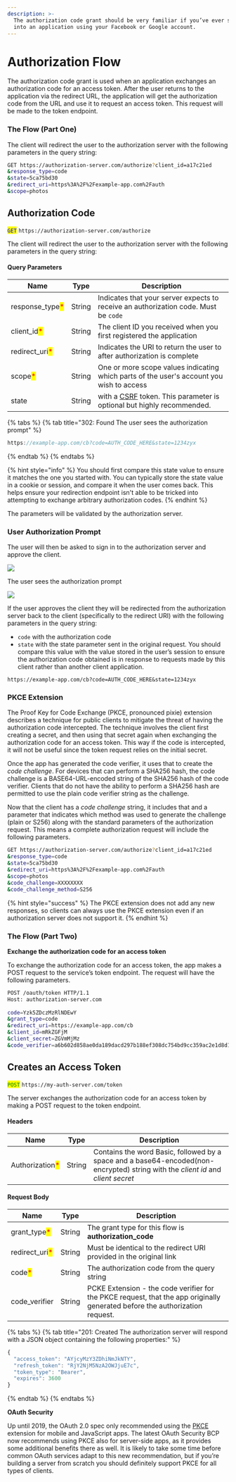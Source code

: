 ```yaml
---
description: >-
  The authorization code grant should be very familiar if you’ve ever signed
  into an application using your Facebook or Google account.
---
```


# Authorization Flow

The authorization code grant is used when an application exchanges an authorization code for an access token. After the user returns to the application via the redirect URL, the application will get the authorization code from the URL and use it to request an access token. This request will be made to the token endpoint.

### The Flow (Part One) <a href="#the-flow-part-one" id="the-flow-part-one"></a>

The client will redirect the user to the authorization server with the following parameters in the query string:

```bash
GET https://authorization-server.com/authorize?client_id=a17c21ed
&response_type=code
&state=5ca75bd30
&redirect_uri=https%3A%2F%2Fexample-app.com%2Fauth
&scope=photos
```

## Authorization Code

<mark style="color:blue;">`GET`</mark> `https://authorization-server.com/authorize`

The client will redirect the user to the authorization server with the following parameters in the query string:

#### Query Parameters

| Name                                             | Type   | Description                                                                                                                          |
| ------------------------------------------------ | ------ | ------------------------------------------------------------------------------------------------------------------------------------ |
| response\_type<mark style="color:red;">\*</mark> | String | Indicates that your server expects to receive an authorization code. Must be `code`                                                  |
| client\_id<mark style="color:red;">\*</mark>     | String | The client ID you received when you first registered the application                                                                 |
| redirect\_uri<mark style="color:red;">\*</mark>  | String | Indicates the URI to return the user to after authorization is complete                                                              |
| scope<mark style="color:red;">\*</mark>          | String | One or more scope values indicating which parts of the user's account you wish to access                                             |
| state                                            | String | with a [CSRF](https://en.wikipedia.org/wiki/Cross-site\_request\_forgery) token. This parameter is optional but highly recommended.  |

{% tabs %}
{% tab title="302: Found The user sees the authorization prompt" %}
```javascript
https://example-app.com/cb?code=AUTH_CODE_HERE&state=1234zyx
```
{% endtab %}
{% endtabs %}

{% hint style="info" %}
You should first compare this state value to ensure it matches the one you started with. You can typically store the state value in a cookie or session, and compare it when the user comes back. This helps ensure your redirection endpoint isn't able to be tricked into attempting to exchange arbitrary authorization codes.
{% endhint %}

The parameters will be validated by the authorization server.

### User Authorization Prompt

The user will then be asked to sign in to the authorization server and approve the client.

![](<../../.gitbook/assets/Authority - Signin.png>)

The user sees the authorization prompt

![](<../../.gitbook/assets/Authority - Authorize.png>)

If the user approves the client they will be redirected from the authorization server back to the client (specifically to the redirect URI) with the following parameters in the query string:

* `code` with the authorization code
* `state` with the state parameter sent in the original request. You should compare this value with the value stored in the user’s session to ensure the authorization code obtained is in response to requests made by this client rather than another client application.

```
https://example-app.com/cb?code=AUTH_CODE_HERE&state=1234zyx
```

### PKCE Extension

The Proof Key for Code Exchange (PKCE, pronounced pixie) extension describes a technique for public clients to mitigate the threat of having the authorization code intercepted. The technique involves the client first creating a secret, and then using that secret again when exchanging the authorization code for an access token. This way if the code is intercepted, it will not be useful since the token request relies on the initial secret.

Once the app has generated the code verifier, it uses that to create the _code challenge_. For devices that can perform a SHA256 hash, the code challenge is a BASE64-URL-encoded string of the SHA256 hash of the code verifier. Clients that do not have the ability to perform a SHA256 hash are permitted to use the plain code verifier string as the challenge.

Now that the client has a _code challenge_ string, it includes that and a parameter that indicates which method was used to generate the challenge (plain or S256) along with the standard parameters of the authorization request. This means a complete authorization request will include the following parameters.

```bash
GET https://authorization-server.com/authorize?client_id=a17c21ed
&response_type=code
&state=5ca75bd30
&redirect_uri=https%3A%2F%2Fexample-app.com%2Fauth
&scope=photos
&code_challenge=XXXXXXXX
&code_challenge_method=S256
```

{% hint style="success" %}
The PKCE extension does not add any new responses, so clients can always use the PKCE extension even if an authorization server does not support it.
{% endhint %}

### The Flow (Part Two) <a href="#the-flow-part-two" id="the-flow-part-two"></a>

**Exchange the authorization code for an access token**

To exchange the authorization code for an access token, the app makes a POST request to the service’s token endpoint. The request will have the following parameters.

```bash
POST /oauth/token HTTP/1.1
Host: authorization-server.com
 
code=Yzk5ZDczMzRlNDEwY
&grant_type=code
&redirect_uri=https://example-app.com/cb
&client_id=mRkZGFjM
&client_secret=ZGVmMjMz
&code_verifier=a6b602d858ae0da189dacd297b188ef308dc754bd9cc359ac2e1d8d1
```

## Creates an Access Token

<mark style="color:green;">`POST`</mark> `https://my-auth-server.com/token`&#x20;

The server exchanges the authorization code for an access token by making a POST request to the token endpoint.

#### Headers

| Name                                            | Type   | Description                                                                                                                        |
| ----------------------------------------------- | ------ | ---------------------------------------------------------------------------------------------------------------------------------- |
| Authorization<mark style="color:red;">\*</mark> | String | Contains the word Basic, followed by a space and a base64-encoded(non-encrypted) string with the _client id_ and _client_ _secret_ |

#### Request Body

| Name                                            | Type   | Description                                                                                                                  |
| ----------------------------------------------- | ------ | ---------------------------------------------------------------------------------------------------------------------------- |
| grant\_type<mark style="color:red;">\*</mark>   | String | The grant type for this flow is **authorization\_code**                                                                      |
| redirect\_uri<mark style="color:red;">\*</mark> | String | Must be identical to the redirect URI provided in the original link                                                          |
| code<mark style="color:red;">\*</mark>          | String | The authorization code from the query string                                                                                 |
| code\_verifier                                  | String | PCKE Extension - the code verifier for the PKCE request, that the app originally generated before the authorization request. |

{% tabs %}
{% tab title="201: Created The authorization server will respond with a JSON object containing the following properties:" %}
```javascript
{
  "access_token": "AYjcyMzY3ZDhiNmJkNTY",
  "refresh_token": "RjY2NjM5NzA2OWJjuE7c",
  "token_type": "Bearer",
  "expires": 3600
}
```
{% endtab %}
{% endtabs %}

**OAuth Security**

Up until 2019, the OAuth 2.0 spec only recommended using the [PKCE](https://www.oauth.com/oauth2-servers/pkce/) extension for mobile and JavaScript apps. The latest OAuth Security BCP now recommends using PKCE also for server-side apps, as it provides some additional benefits there as well. It is likely to take some time before common OAuth services adapt to this new recommendation, but if you’re building a server from scratch you should definitely support PKCE for all types of clients.
